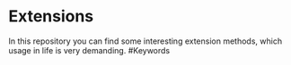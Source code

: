 # Extensions
In this repository you can find some interesting extension methods, which usage in life is very demanding.
#Keywords


